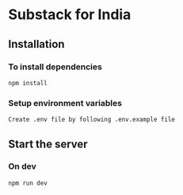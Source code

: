 # Substack for India

## Installation

### To install dependencies
```
npm install
```

### Setup environment variables
```
Create .env file by following .env.example file
```

## Start the server
### On dev
```
npm run dev
```